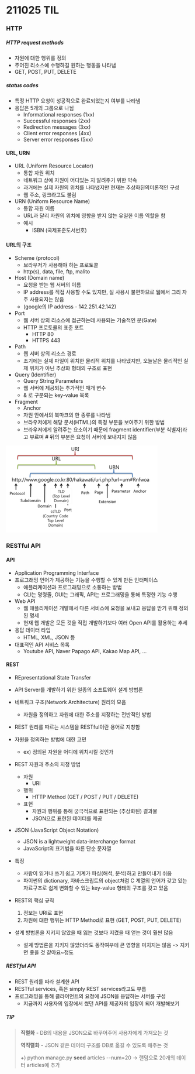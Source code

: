 # 211025 TIL



### HTTP

##### HTTP request methods

- 자원에 대한 행위를 정의
- 주어진 리소스에 수행하길 원하는 행동을 나타냄
- GET, POST, PUT, DELETE

##### status codes

- 특정 HTTP 요청이 성공적으로 완료되었는지 여부를 나타냄
- 응답은 5개의 그룹으로 나뉨
  - Informational responses (1xx)
  - Successful responses (2xx)
  - Redirection messages (3xx)
  - Client error responses (4xx)
  - Server error responses (5xx)



#### URL, URN

- URL (Uniform Resource Locator)
  - 통합 자원 위치
  - 네트워크 상에 자원이 어디있는 지 알려주기 위한 약속
  - 과거에는 실제 자원의 위치를 나타냈지만 현재는 추상화된의미론적인 구성
  - 웹 주소, 링크라고도 불림
- URN (Uniform Resource Name)
  - 통합 자원 이름
  - URL과 달리 자원의 위치에 영향을 받지 않는 유일한 이름 역할을 함
  - 예시
    - ISBN (국제표준도서번호)



#### URL의 구조

- Scheme (protocol)
  - 브라우저가 사용해야 하는 프로토콜
  - http(s), data, file, ftp, malito
- Host (Domain name)
  - 요청을 받는 웹 서버의 이름
  - IP address를 직접 사용할 수도 있지만, 실 사용시 불편하므로 웹에서 그리 자주 사용되지는 않음
  - (google의 IP address - 142.251.42.142)
- Port
  - 웹 서버 상의 리소스에 접근하는데 사용되는 기술적인 문(Gate)
  - HTTP 프로토콜의 표준 포트
    - HTTP 80
    - HTTPS 443
- Path
  - 웹 서버 상의 리소스 경로
  - 초기에는 실제 파일이 위치한 물리적 위치를 나타냈지만, 오늘날은 물리적인 실제 위치가 아닌 추상화 형태의 구조로 표현
- Query (Identifier)
  - Query String Parameters
  - 웹 서버에 제공되는 추가적인 매개 변수
  - & 로 구분되는 key-value 목록
- Fragment
  - Anchor
  - 자원 안에서의 북마크의 한 종류를 나타냄
  - 브라우저에게 해당 문서(HTML)의 특정 부분을 보여주기 위한 방법
  - 브라우저에게 알려주는 요소이기 때문에 fragment identifier(부분 식별자)라고 부르며 # 뒤의 부분은 요청이 서버에 보내지지 않음

![img](1111.png)





### RESTful API

#### API

- Application Programming Interface
- 프로그래밍 언어가 제공하는 기능을 수행할 수 있게 만든 인터페이스
  - 애플리케이션과 프로그래밍으로 소통하는 방법
  - CLI는 명령줄, GUI는 그래픽, API는 프로그래밍을 통해 특정한 기능 수행
- Web API
  - 웹 애플리케이션 개발에서 다른 서비스에 요청을 보내고 응답을 받기 위해 정의된 명세
  - 현재 웹 개발은 모든 것을 직접 개발하기보다 여러 Open API를 활용하는 추세
- 응답 데이터 타입
  - HTML, XML, JSON 등
- 대표적인 API 서비스 목록
  - Youtube API, Naver Papago API, Kakao Map API, ...

#### REST

- REpresentational State Transfer
- API Server를 개발하기 위한 일종의 소프트웨어 설계 방법론
- 네트워크 구조(Network Architecture) 원리의 모음
  - 자원을 정의하고 자원에 대한 주소를 지정하는 전반적인 방법
- REST 원리를 따르는 시스템을 RESTful이란 용어로 지칭함
- 자원을 정의하는 방법에 대한 고민
  - ex) 정의된 자원을 어디에 위치시킬 것인가
- REST 자원과 주소의 지정 방법
  - 자원
    - URI
  - 행위
    - HTTP Method (GET / POST / PUT / DELETE)
  - 표현
    - 자원과 행위를 통해 궁극적으로 표현되는 (추상화된) 결과물
    - JSON으로 표현된 데이터를 제공

- JSON (JavaScript Object Notation)
  - JSON is a lightweight data-interchange format
  - JavaScript의 표기법을 따른 단순 문자열
- 특징
  - 사람이 읽거나 쓰기 쉽고 기계가 파싱(해석, 분석)하고 만들어내기 쉬움
  - 파이썬의 dictionary, 자바스크립트의 object처럼 C 계열의 언어가 갖고 있는 자료구조로 쉽게 변화할 수 있는 key-value 형태의 구조를 갖고 있음
- REST의 핵심 규칙
  1. 정보는 URI로 표현
  2. 자원에 대한 행위는 HTTP Method로 표현 (GET, POST, PUT, DELETE)
- 설계 방법론을 지키지 않았을 때 잃는 것보다 지켰을 때 얻는 것이 훨씬 많음
  - 설계 방법론을 지키지 않았더라도 동작여부에 큰 영향을 미치지는 않음 -> 지키면 좋을 것 같아요~정도

##### RESTful API

- REST 원리를 따라 설계한 API
- RESTful services, 혹은 simply REST services라고도 부름
- 프로그래밍을 통해 클라이언트의 요청에 JSON을 응답하는 서버를 구성
  - 지금까지 사용자의 입장에서 썼던 API를 제공자의 입장이 되어 개발해보기



##### TIP

> **직렬화** - DB의 내용을 JSON으로 바꾸어주어 사용자에게 가져오는 것
>
> **역직렬화** - JSON 같은 데이터 구조를 DB로 옮길 수 있도록 해주는 것
>
> +) python manage.py **seed** articles --num=20
> -> 랜덤으로 20개의 데이터 articles에 추가

